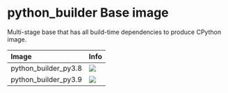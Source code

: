 
# python_builder Base image

Multi-stage base that has all build-time dependencies to produce CPython image.

| Image  | Info |
| :----- | :--- |
| python_builder_py3.8 | [![](https://img.shields.io/docker/pulls/pymor/python_builder_py3.8.svg)](https://hub.docker.com/repository/docker/pymor/python_builder_py3.8 "python_builder mixin") |
| python_builder_py3.9 | [![](https://img.shields.io/docker/pulls/pymor/python_builder_py3.9.svg)](https://hub.docker.com/repository/docker/pymor/python_builder_py3.9 "python_builder mixin") |
